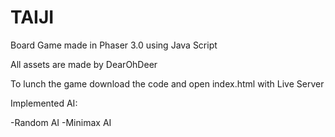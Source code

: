# TAIJI


Board Game made in Phaser 3.0 using Java Script

All assets are made by DearOhDeer

To lunch the game download the code and open index.html with Live Server

Implemented AI:

-Random AI
-Minimax AI

